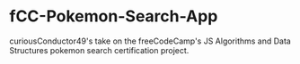 # fCC-Pokemon-Search-App
curiousConductor49's take on the freeCodeCamp's JS Algorithms and Data Structures pokemon search certification project.
